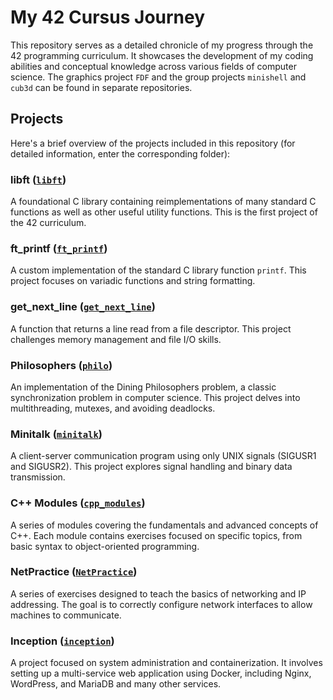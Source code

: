 # My 42 Cursus Journey

This repository serves as a detailed chronicle of my progress through the 42 programming curriculum. It showcases the development of my coding abilities and conceptual knowledge across various fields of computer science. The graphics project `FDF` and the group projects `minishell` and `cub3d` can be found in separate repositories.

## Projects

Here's a brief overview of the projects included in this repository (for detailed information, enter the corresponding folder):

### libft ([`libft`](./libft/))

A foundational C library containing reimplementations of many standard C functions as well as other useful utility functions. This is the first project of the 42 curriculum.

### ft_printf ([`ft_printf`](./ft_printf/))

A custom implementation of the standard C library function `printf`. This project focuses on variadic functions and string formatting.

### get_next_line ([`get_next_line`](./get_next_line/))

A function that returns a line read from a file descriptor. This project challenges memory management and file I/O skills.

### Philosophers ([`philo`](./philo/))

An implementation of the Dining Philosophers problem, a classic synchronization problem in computer science. This project delves into multithreading, mutexes, and avoiding deadlocks.

### Minitalk ([`minitalk`](./minitalk/))

A client-server communication program using only UNIX signals (SIGUSR1 and SIGUSR2). This project explores signal handling and binary data transmission.

### C++ Modules ([`cpp_modules`](./cpp_modules/))

A series of modules covering the fundamentals and advanced concepts of C++. Each module contains exercises focused on specific topics, from basic syntax to object-oriented programming.

### NetPractice ([`NetPractice`](./NetPractice/))

A series of exercises designed to teach the basics of networking and IP addressing. The goal is to correctly configure network interfaces to allow machines to communicate.

### Inception ([`inception`](./inception/))

A project focused on system administration and containerization. It involves setting up a multi-service web application using Docker, including Nginx, WordPress, and MariaDB and many other services.
